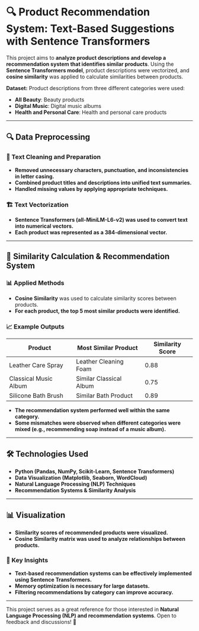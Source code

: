 # 🔍 Product Recommendation System: Text-Based Suggestions with Sentence Transformers

This project aims to **analyze product descriptions and develop a recommendation system that identifies similar products**. Using the **Sentence Transformers model**, product descriptions were vectorized, and **cosine similarity** was applied to calculate similarities between products.

**Dataset:** Product descriptions from three different categories were used:
- **All Beauty**: Beauty products
- **Digital Music**: Digital music albums
- **Health and Personal Care**: Health and personal care products

---

## 🔍 Data Preprocessing

### 📌 Text Cleaning and Preparation
- **Removed unnecessary characters, punctuation, and inconsistencies in letter casing.**
- **Combined product titles and descriptions into unified text summaries.**
- **Handled missing values by applying appropriate techniques.**

### 🏗️ Text Vectorization
- **Sentence Transformers (all-MiniLM-L6-v2) was used to convert text into numerical vectors.**
- **Each product was represented as a 384-dimensional vector.**

---

## 🤖 Similarity Calculation & Recommendation System

### 📊 Applied Methods
- **Cosine Similarity** was used to calculate similarity scores between products.
- **For each product, the top 5 most similar products were identified.**

### 📈 Example Outputs
| Product | Most Similar Product | Similarity Score |
|---------|----------------------|------------------|
| Leather Care Spray | Leather Cleaning Foam | 0.88 |
| Classical Music Album | Similar Classical Album | 0.75 |
| Silicone Bath Brush | Similar Bath Product | 0.89 |

- **The recommendation system performed well within the same category.**
- **Some mismatches were observed when different categories were mixed (e.g., recommending soap instead of a music album).**

---

## 🛠️ Technologies Used

- **Python (Pandas, NumPy, Scikit-Learn, Sentence Transformers)**
- **Data Visualization (Matplotlib, Seaborn, WordCloud)**
- **Natural Language Processing (NLP) Techniques**
- **Recommendation Systems & Similarity Analysis**

---

## 📊 Visualization
- **Similarity scores of recommended products were visualized.**
- **Cosine Similarity matrix was used to analyze relationships between products.**

### 🚀 Key Insights
- **Text-based recommendation systems can be effectively implemented using Sentence Transformers.**
- **Memory optimization is necessary for large datasets.**
- **Filtering recommendations by category can improve accuracy.**

---

This project serves as a great reference for those interested in **Natural Language Processing (NLP) and recommendation systems**. Open to feedback and discussions! 🚀

